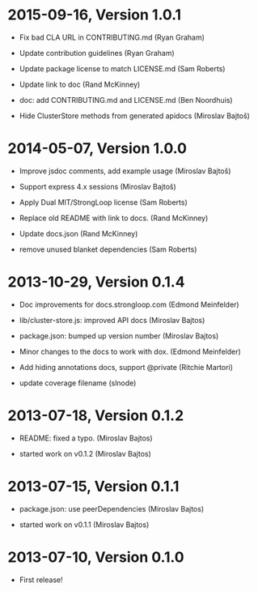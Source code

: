 2015-09-16, Version 1.0.1
=========================

 * Fix bad CLA URL in CONTRIBUTING.md (Ryan Graham)

 * Update contribution guidelines (Ryan Graham)

 * Update package license to match LICENSE.md (Sam Roberts)

 * Update link to doc (Rand McKinney)

 * doc: add CONTRIBUTING.md and LICENSE.md (Ben Noordhuis)

 * Hide ClusterStore methods from generated apidocs (Miroslav Bajtoš)


2014-05-07, Version 1.0.0
=========================

 * Improve jsdoc comments, add example usage (Miroslav Bajtoš)

 * Support express 4.x sessions (Miroslav Bajtoš)

 * Apply Dual MIT/StrongLoop license (Sam Roberts)

 * Replace old README with link to docs. (Rand McKinney)

 * Update docs.json (Rand McKinney)

 * remove unused blanket dependencies (Sam Roberts)


2013-10-29, Version 0.1.4
=========================

 * Doc improvements for docs.strongloop.com (Edmond Meinfelder)

 * lib/cluster-store.js: improved API docs (Miroslav Bajtos)

 * package.json: bumped up version number (Miroslav Bajtos)

 * Minor changes to the docs to work with dox. (Edmond Meinfelder)

 * Add hiding annotations docs, support @private (Ritchie Martori)

 * update coverage filename (slnode)


2013-07-18, Version 0.1.2
=========================

 * README: fixed a typo. (Miroslav Bajtos)

 * started work on v0.1.2 (Miroslav Bajtos)


2013-07-15, Version 0.1.1
=========================

 * package.json: use peerDependencies (Miroslav Bajtos)

 * started work on v0.1.1 (Miroslav Bajtos)


2013-07-10, Version 0.1.0
=========================

 * First release!
